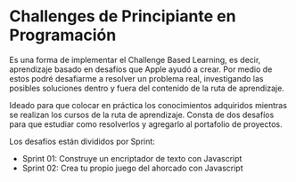 # Challenges de Principiante en Programación
Es una forma de implementar el Challenge Based Learning, es decir, aprendizaje basado en desafíos que Apple ayudó a crear. Por medio de estos podré desafiarme a resolver un problema real, investigando las posibles soluciones dentro y fuera del contenido de la ruta de aprendizaje.

Ideado para que colocar en práctica los conocimientos adquiridos mientras se realizan los cursos de la ruta de aprendizaje. Consta de dos desafíos para que estudiar como resolverlos y agregarlo al portafolio de proyectos.

Los desafíos están divididos por Sprint:

- Sprint 01: Construye un encriptador de texto con Javascript
- Sprint 02: Crea tu propio juego del ahorcado con Javascript

